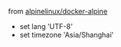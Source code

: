 from [alpinelinux/docker-alpine](https://github.com/alpinelinux/docker-alpine)   

* set lang 'UTF-8'     
* set timezone 'Asia/Shanghai'